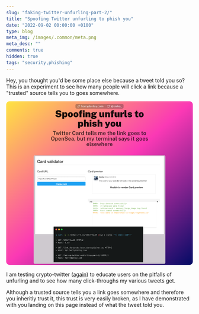 ```yaml
---
slug: "faking-twitter-unfurling-part-2/"
title: "Spoofing Twitter unfurling to phish you"
date: "2022-09-02 00:00:00 +0100"
type: blog
meta_img: /images/.common/meta.png
meta_desc: ""
comments: true
hidden: true
tags: "security,phishing"
---
```


Hey, you thought you'd be some place else because a tweet told you so? This is an experiment to see how many people will click a link because a "trusted" source tells you to goes somewhere.

![./images/faking-twitter-unfurling-part-2/1.png](./images/faking-twitter-unfurling-part-2/1.png)

I am testing crypto-twitter ([again](https://harrydenley.com/faking-twitter-unfurling/)) to educate users on the pitfalls of unfurling and to see how many click-throughs my various tweets get.

Although a trusted source tells you a link goes somewhere and therefore you inheritly trust it, this trust is very easily broken, as I have demonstrated with you landing on this page instead of what the tweet told you.

